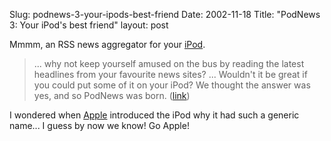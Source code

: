 Slug: podnews-3-your-ipods-best-friend
Date: 2002-11-18
Title: "PodNews 3: Your iPod's best friend"
layout: post

Mmmm, an RSS news aggregator for your <a href="http://www.apple.com/ipod">iPod</a>.
<blockquote>... why not keep yourself amused on the bus by reading the latest headlines from your favourite news sites? ... Wouldn&#39;t it be great if you could put some of it on your iPod? We thought the answer was yes, and so PodNews was born. (<a href="http://www.clichesw.com/podnews/">link</a>)</blockquote>
I wondered when <a href="http://www.apple.com/">Apple</a> introduced the iPod why it had such a generic name... I guess by now we know! Go Apple!
